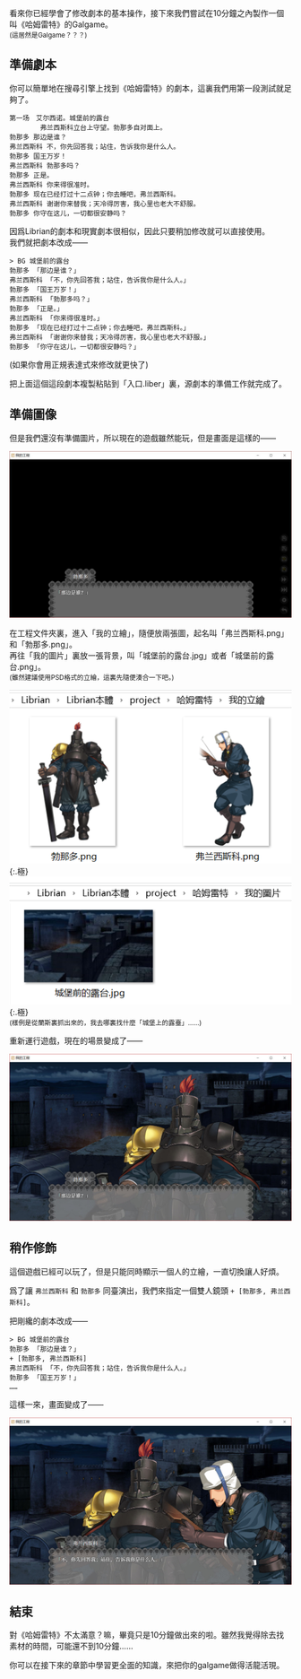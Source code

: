 看來你已經學會了修改劇本的基本操作，接下來我們嘗試在10分鐘之內製作一個叫《哈姆雷特》的Galgame。  
<small>(這居然是Galgame？？？)</small>

## 準備劇本

你可以簡單地在搜尋引擎上找到《哈姆雷特》的劇本，這裏我們用第一段測試就足夠了。

```
第一场　艾尔西诺。城堡前的露台
　 　　　弗兰西斯科立台上守望。勃那多自对面上。
勃那多 那边是谁？
弗兰西斯科 不，你先回答我；站住，告诉我你是什么人。
勃那多 国王万岁！
弗兰西斯科 勃那多吗？
勃那多 正是。
弗兰西斯科 你来得很准时。
勃那多 现在已经打过十二点钟；你去睡吧，弗兰西斯科。
弗兰西斯科 谢谢你来替我；天冷得厉害，我心里也老大不舒服。
勃那多 你守在这儿，一切都很安静吗？
```

因爲Librian的劇本和現實劇本很相似，因此只要稍加修改就可以直接使用。  
我們就把劇本改成——

```
> BG 城堡前的露台
勃那多 「那边是谁？」
弗兰西斯科 「不，你先回答我；站住，告诉我你是什么人。」
勃那多 「国王万岁！」
弗兰西斯科 「勃那多吗？」
勃那多 「正是。」
弗兰西斯科 「你来得很准时。」
勃那多 「现在已经打过十二点钟；你去睡吧，弗兰西斯科。」
弗兰西斯科 「谢谢你来替我；天冷得厉害，我心里也老大不舒服。」
勃那多 「你守在这儿，一切都很安静吗？」
```

(如果你會用正規表達式來修改就更快了)

把上面這個這段劇本複製粘貼到「入口.liber」裏，源劇本的準備工作就完成了。

## 準備圖像

但是我們還沒有準備圖片，所以現在的遊戲雖然能玩，但是畫面是這樣的——

![](哈姆雷特1.jpg)

在工程文件夾裏，進入「我的立繪」，隨便放兩張圖，起名叫「弗兰西斯科.png」和「勃那多.png」。   
再往「我的圖片」裏放一張背景，叫「城堡前的露台.jpg」或者「城堡前的露台.png」。   
<small>(雖然建議使用PSD格式的立繪，這裏先隨便湊合一下吧。)</small>

![](立繪.png){:.極}  
![](BG.png){:.極}  
<small>(樣例是從蘭斯裏抓出來的，我去哪裏找什麼「城堡上的露臺」……)</small>

重新運行遊戲，現在的場景變成了——

![](哈姆雷特2.jpg)

## 稍作修飾

這個遊戲已經可以玩了，但是只能同時顯示一個人的立繪，一直切換讓人好煩。

爲了讓 `弗兰西斯科` 和 `勃那多` 同臺演出，我們來指定一個雙人鏡頭 `+ [勃那多, 弗兰西斯科]`。

把剛纔的劇本改成——

```
> BG 城堡前的露台
勃那多 「那边是谁？」
+ [勃那多, 弗兰西斯科]
弗兰西斯科 「不，你先回答我；站住，告诉我你是什么人。」
勃那多 「国王万岁！」
……
```

這樣一來，畫面變成了——

![](哈姆雷特3.jpg)

## 結束

對《哈姆雷特》不太滿意？嘛，畢竟只是10分鐘做出來的啦。雖然我覺得除去找素材的時間，可能還不到10分鐘……

你可以在接下來的章節中學習更全面的知識，來把你的galgame做得活龍活現。
